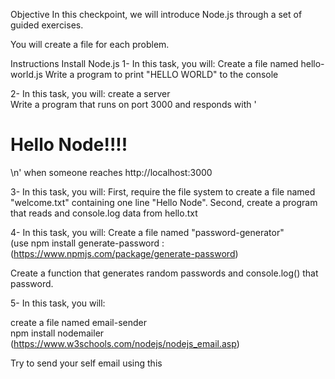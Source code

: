 Objective
In this checkpoint, we will introduce Node.js through a set of guided exercises. 

You will create a file for each problem.

Instructions
Install Node.js
1- In this task, you will:
Create a file named hello-world.js
Write a program to print "HELLO WORLD" to the console

2- In this task, you will:
create a server  
Write a program that runs on port 3000 and responds with  '<h1>Hello Node!!!!</h1>\n' when someone reaches http://localhost:3000

3-  In this task, you will:
First, require the file system to create a file named "welcome.txt" containing one line "Hello Node".
Second, create a program that reads and console.log data from hello.txt
 

4- In this task, you will:
Create a file named "password-generator"  
(use npm install generate-password : (https://www.npmjs.com/package/generate-password)

Create a function that generates random passwords and console.log() that password.
 

5-  In this task, you will:

create a file named email-sender  
npm install nodemailer (https://www.w3schools.com/nodejs/nodejs_email.asp)

Try to send your self email using this